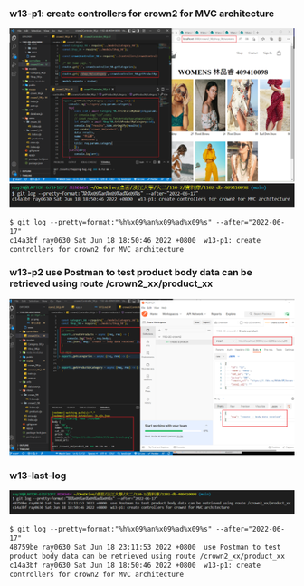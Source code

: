 ### w13-p1: create controllers for crown2 for MVC architecture

![](p1.png)
![](p1-log.png)

```
$ git log --pretty=format:"%h%x09%an%x09%ad%x09%s" --after="2022-06-17"
c14a3bf ray0630 Sat Jun 18 18:50:46 2022 +0800  w13-p1: create controllers for crown2 for MVC architecture
```

### w13-p2 use Postman to test product body data can be retrieved using route /crown2_xx/product_xx

![](p2.png)

### w13-last-log

![](p2-log.png)

```
$ git log --pretty=format:"%h%x09%an%x09%ad%x09%s" --after="2022-06-17"
48759be ray0630 Sat Jun 18 23:11:53 2022 +0800  use Postman to test product body data can be retrieved using route /crown2_xx/product_xx
c14a3bf ray0630 Sat Jun 18 18:50:46 2022 +0800  w13-p1: create controllers for crown2 for MVC architecture
```
